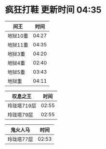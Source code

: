 # 疯狂打鞋 更新时间 04:35

| 间王   | 时间    |
|--------|-------|
| 地狱10重 | 04:27 |
| 地狱11重 | 04:35 |
| 地狱3重 | 04:20 |
| 地狱4重 | 02:40 |
| 地狱5重 | 03:43 |
| 地狱重 | 04:11 |

| 叹息之王   | 时间    |
|--------|-------|
| 玲珑塔719层 | 02:55 |
| 玲珑塔79层 | 02:55 |

| 鬼火人马   | 时间    |
|--------|-------|
| 玲珑塔77层 | 02:53 |